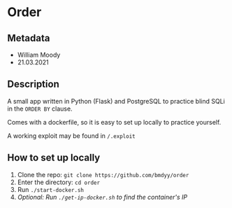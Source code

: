 # Order

## Metadata

- William Moody
- 21.03.2021

## Description

A small app written in Python (Flask) and PostgreSQL to practice blind SQLi in the `ORDER BY` clause.

Comes with a dockerfile, so it is easy to set up locally to practice yourself.

A working exploit may be found in `/.exploit`

## How to set up locally

1. Clone the repo: `git clone https://github.com/bmdyy/order`
2. Enter the directory: `cd order`
3. Run `./start-docker.sh`
4. _Optional: Run `./get-ip-docker.sh` to find the container's IP_